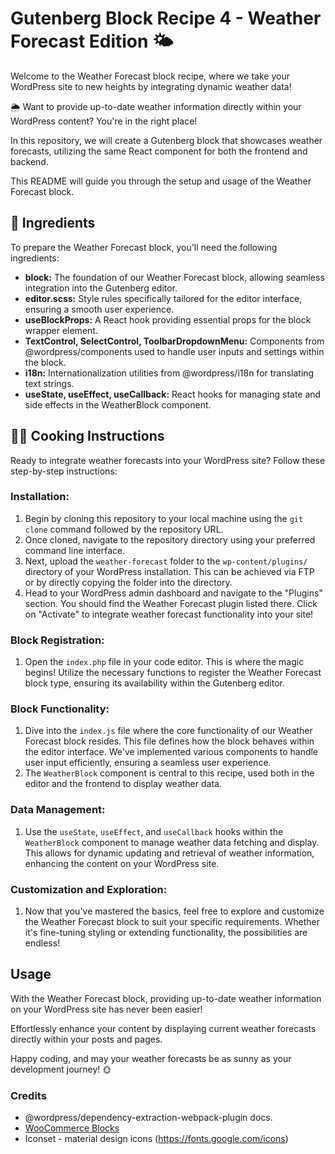 # Gutenberg Block Recipe 4 - Weather Forecast Edition 🌤️

Welcome to the Weather Forecast block recipe, where we take your WordPress site to new heights by integrating dynamic weather data!

🌦️ Want to provide up-to-date weather information directly within your WordPress content? You're in the right place!

In this repository, we will create a Gutenberg block that showcases weather forecasts, utilizing the same React component for both the frontend and backend.

This README will guide you through the setup and usage of the Weather Forecast block.

## 🧾 Ingredients
To prepare the Weather Forecast block, you'll need the following ingredients:

- **block:** The foundation of our Weather Forecast block, allowing seamless integration into the Gutenberg editor.
- **editor.scss:** Style rules specifically tailored for the editor interface, ensuring a smooth user experience.
- **useBlockProps:** A React hook providing essential props for the block wrapper element.
- **TextControl, SelectControl, ToolbarDropdownMenu:** Components from @wordpress/components used to handle user inputs and settings within the block.
- **i18n:** Internationalization utilities from @wordpress/i18n for translating text strings.
- **useState, useEffect, useCallback:** React hooks for managing state and side effects in the WeatherBlock component.

## 👨‍🍳 Cooking Instructions
Ready to integrate weather forecasts into your WordPress site? Follow these step-by-step instructions:

### Installation:

1. Begin by cloning this repository to your local machine using the `git clone` command followed by the repository URL.
2. Once cloned, navigate to the repository directory using your preferred command line interface.
3. Next, upload the `weather-forecast` folder to the `wp-content/plugins/` directory of your WordPress installation. This can be achieved via FTP or by directly copying the folder into the directory.
4. Head to your WordPress admin dashboard and navigate to the "Plugins" section. You should find the Weather Forecast plugin listed there. Click on "Activate" to integrate weather forecast functionality into your site!

### Block Registration:

1. Open the `index.php` file in your code editor. This is where the magic begins! Utilize the necessary functions to register the Weather Forecast block type, ensuring its availability within the Gutenberg editor.

### Block Functionality:

1. Dive into the `index.js` file where the core functionality of our Weather Forecast block resides. This file defines how the block behaves within the editor interface. We've implemented various components to handle user input efficiently, ensuring a seamless user experience.
2. The `WeatherBlock` component is central to this recipe, used both in the editor and the frontend to display weather data.

### Data Management:

1. Use the `useState`, `useEffect`, and `useCallback` hooks within the `WeatherBlock` component to manage weather data fetching and display. This allows for dynamic updating and retrieval of weather information, enhancing the content on your WordPress site.

### Customization and Exploration:

1. Now that you've mastered the basics, feel free to explore and customize the Weather Forecast block to suit your specific requirements. Whether it's fine-tuning styling or extending functionality, the possibilities are endless!

## Usage
With the Weather Forecast block, providing up-to-date weather information on your WordPress site has never been easier!

Effortlessly enhance your content by displaying current weather forecasts directly within your posts and pages.

Happy coding, and may your weather forecasts be as sunny as your development journey! 🌞

### Credits
- @wordpress/dependency-extraction-webpack-plugin docs.
- [WooCommerce Blocks](https://developer.woocommerce.com/2021/11/15/how-does-woocommerce-blocks-render-interactive-blocks-in-the-frontend/)
- Iconset - material design icons (https://fonts.google.com/icons)
